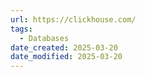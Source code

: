 ```yaml
---
url: https://clickhouse.com/
tags:
  - Databases
date_created: 2025-03-20
date_modified: 2025-03-20
---
```

